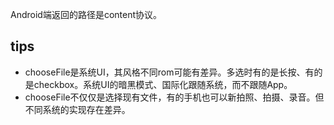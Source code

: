 <!-- ## uni.chooseFile(options) @choosefile -->

<!-- UTSAPIJSON.chooseFile.name -->

<!-- UTSAPIJSON.chooseFile.description -->

<!-- UTSAPIJSON.chooseFile.compatibility -->

<!-- UTSAPIJSON.chooseFile.param -->

<!-- UTSAPIJSON.chooseFile.returnValue -->

Android端返回的路径是content协议。

<!-- UTSAPIJSON.chooseFile.example -->

<!-- UTSAPIJSON.chooseFile.tutorial -->

<!-- UTSAPIJSON.chooseFile.example -->

## tips
- chooseFile是系统UI，其风格不同rom可能有差异。多选时有的是长按、有的是checkbox。系统UI的暗黑模式、国际化跟随系统，而不跟随App。
- chooseFile不仅仅是选择现有文件，有的手机也可以新拍照、拍摄、录音。但不同系统的实现存在差异。

<!-- UTSAPIJSON.general_type.name -->

<!-- UTSAPIJSON.general_type.param -->
